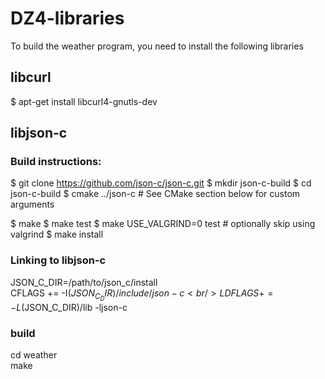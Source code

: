 # DZ4-libraries

To build the weather program, you need to install the following libraries

## libcurl

$ apt-get install libcurl4-gnutls-dev

## libjson-c

### Build instructions:
$ git clone https://github.com/json-c/json-c.git
$ mkdir json-c-build
$ cd json-c-build
$ cmake ../json-c   # See CMake section below for custom arguments

$ make
$ make test
$ make USE_VALGRIND=0 test   # optionally skip using valgrind
$ make install

### Linking to libjson-c

JSON_C_DIR=/path/to/json_c/install <br />
CFLAGS += -I$(JSON_C_DIR)/include/json-c <br />
LDFLAGS+= -L$(JSON_C_DIR)/lib -ljson-c <br />

### build

cd weather <br />
make
